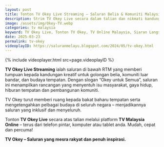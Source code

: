 ```yaml
---
layout: post
title: Tonton TV Okey Live Streaming – Saluran Belia & Komuniti Malaysia
description: Strim TV Okey Live secara dalam talian dan nikmati kandungan menarik untuk belia, komuniti luar bandar serta budaya tempatan Malaysia.
image: /assets/img/Okey-TV.webp
categories: tv malaysia
keyword: TV Okey Live, Tonton TV Okey, TV Online Malaysia, Siaran Langsung TV Okey, Saluran Komuniti RTM
date: 2025-03-23
permalink: tv-okey
videoplayID: https://saluranmelayu.blogspot.com/2024/05/tv-okey.html
---
```


{% include videoplayer.html
  src=page.videoplayID
%}

**TV Okey Live Streaming** ialah saluran di bawah RTM yang memberi tumpuan kepada kandungan kreatif untuk golongan belia, komuniti luar bandar, dan budaya tempatan. Dengan slogan “Okey untuk Semua”, saluran ini menampilkan rancangan yang menyentuh isu masyarakat, gaya hidup, hiburan tempatan dan pembangunan komuniti.

TV Okey turut memberi ruang kepada bakat baharu tempatan serta mengetengahkan pelbagai budaya di seluruh negara – menjadikannya saluran yang inklusif dan menyeluruh.

Tonton **TV Okey Live** secara atas talian melalui platform **TV Malaysia Online** – terus dari telefon pintar, komputer atau tablet anda. Mudah, cepat dan percuma!

**TV Okey – Saluran yang mesra rakyat dan penuh inspirasi.**
